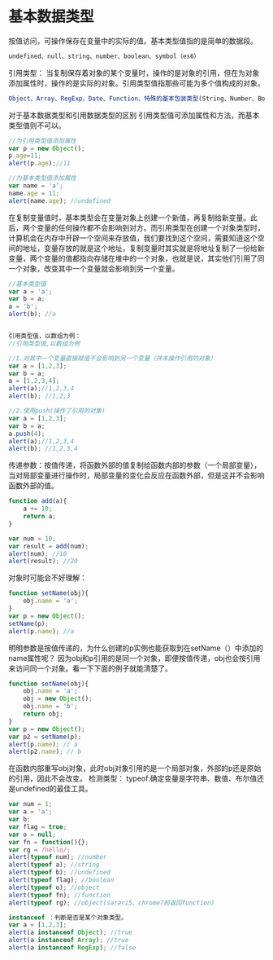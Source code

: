 # 基本数据类型
按值访问，可操作保存在变量中的实际的值。基本类型值指的是简单的数据段。
```js
undefined、null、string、number、boolean、symbol（es6）
```

引用类型：
当复制保存着对象的某个变量时，操作的是对象的引用，但在为对象添加属性时，操作的是实际的对象。引用类型值指那些可能为多个值构成的对象。
```js
Object、Array、RegExp、Date、Function、特殊的基本包装类型(String、Number、Boolean)以及单体内置对象(Global、Math)。
```


对于基本数据类型和引用数据类型的区别
引用类型值可添加属性和方法，而基本类型值则不可以。
```js
//为引用类型值添加属性
var p = new Object();
p.age=11;
alert(p.age);//11

//为基本类型值添加属性
var name = 'a';
name.age = 11;
alert(name.age); //undefined
```
在复制变量值时，基本类型会在变量对象上创建一个新值，再复制给新变量。此后，两个变量的任何操作都不会影响到对方。而引用类型在创建一个对象类型时，计算机会在内存中开辟一个空间来存放值，我们要找到这个空间，需要知道这个空间的地址，变量存放的就是这个地址，复制变量时其实就是将地址复制了一份给新变量，两个变量的值都指向存储在堆中的一个对象，也就是说，其实他们引用了同一个对象，改变其中一个变量就会影响到另一个变量。
```js
//基本类型值
var a = 'a';
var b = a;
a = 'b';
alert(b); //a


引用类型值，以数组为例：
//引用类型值,以数组为例

//1.对其中一个变量直接赋值不会影响到另一个变量（并未操作引用的对象）
var a = [1,2,3];
var b = a;
a = [1,2,3,4];
alert(a);//1,2,3,4
alert(b); //1,2,3

//2.使用push(操作了引用的对象)
var a = [1,2,3];
var b = a;
a.push(4);
alert(a);//1,2,3,4
alert(b); //1,2,3,4
```
传递参数：按值传递，将函数外部的值复制给函数内部的参数（一个局部变量），当对局部变量进行操作时，局部变量的变化会反应在函数外部，但是这并不会影响函数外部的值。
```js
function add(a){
    a += 10;
    return a;
}

var num = 10;
var result = add(num);
alert(num); //10
alert(result); //20
```
对象时可能会不好理解：
```js
function setName(obj){
    obj.name = 'a';
}
var p = new Object();
setName(p);
alert(p.name); //a
```
明明参数是按值传递的，为什么创建的p实例也能获取到在setName（）中添加的name属性呢？
因为obj和p引用的是同一个对象，即便按值传递，obj也会按引用来访问同一个对象。看一下下面的例子就能清楚了。
```js
function setName(obj){
    obj.name = 'a';
    obj = new Object();
    obj.name = 'b';
    return obj;
}
var p = new Object();
var p2 = setName(p);
alert(p.name); // a
alert(p2.name); // b
```

在函数内部重写obj对象，此时obj对象引用的是一个局部对象，外部的p还是原始的引用，因此不会改变。
检测类型：
typeof:确定变量是字符串、数值、布尔值还是undefined的最佳工具。
```js
var num = 1;
var a = 'a';
var b;
var flag = true;
var o = null;
var fn = function(){};
var rg = /hello/;
alert(typeof num); //number
alert(typeof a); //string
alert(typeof b); //undefined
alert(typeof flag); //boolean
alert(typeof o); //object
alert(typeof fn); //function
alert(typeof rg); //object(sarari5、chrome7前返回function)

instanceof ：判断是否是某个对象类型。
var a = [1,2,3];
alert(a instanceof Object); //true
alert(a instanceof Array); //true
alert(a instanceof RegExp); //false

```
 <Vssue title="interview-type" />
